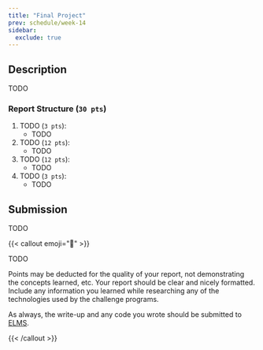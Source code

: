 ```yaml
---
title: "Final Project"
prev: schedule/week-14
sidebar:
  exclude: true
---
```


## Description

TODO

### Report Structure (`30 pts`)

1. TODO (`3 pts`):
   - TODO
1. TODO (`12 pts`):
   - TODO
1. TODO (`12 pts`):
   - TODO
1. TODO (`3 pts`):
   - TODO

## Submission

TODO

{{< callout emoji="📝" >}}

TODO

Points may be deducted for the quality of your report, not demonstrating the
concepts learned, etc. Your report should be clear and nicely formatted. Include
any information you learned while researching any of the technologies used by
the challenge programs.

As always, the write-up and any code you wrote should be submitted to
[ELMS](https://umd.instructure.com/courses/1374508/assignments).

{{< /callout >}}
